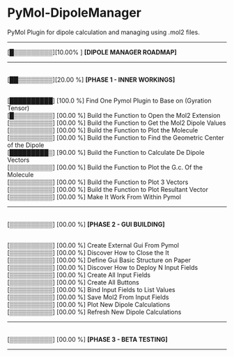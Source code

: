# PyMol-DipoleManager

PyMol Plugin for dipole calculation and managing using .mol2 files.

***********************************************

[█▒▒▒▒▒▒▒▒▒][10.00% ] <b>[DIPOLE MANAGER ROADMAP]</b>

***********************************************
<br>[██▒▒▒▒▒▒▒▒][20.00 %] <b>[PHASE 1 - INNER WORKINGS]</b>

<br>[██████████] [100.0 %] Find One Pymol Plugin to Base on (Gyration Tensor)
<br>[█▒▒▒▒▒▒▒▒▒] [00.00 %] Build the Function to Open the Mol2 Extension
<br>[▒▒▒▒▒▒▒▒▒▒] [00.00 %] Build the Function to Get the Mol2 Dipole Values
<br>[▒▒▒▒▒▒▒▒▒▒] [00.00 %] Build the Function to Plot the Molecule
<br>[▒▒▒▒▒▒▒▒▒▒] [00.00 %] Build the Function to Find the Geometric Center of the Dipole
<br>[█████████▒] [90.00 %] Build the Function to Calculate De Dipole Vectors
<br>[▒▒▒▒▒▒▒▒▒▒] [00.00 %] Build the Function to Plot the G.c. Of the Molecule 
<br>[▒▒▒▒▒▒▒▒▒▒] [00.00 %] Build the Function to Plot 3 Vectors
<br>[▒▒▒▒▒▒▒▒▒▒] [00.00 %] Build the Function to Plot Resultant Vector
<br>[▒▒▒▒▒▒▒▒▒▒] [00.00 %] Make It Work From Within Pymol
***********************************************
<br>[▒▒▒▒▒▒▒▒▒▒] [00.00 %] <b>[PHASE 2 - GUI BUILDING]</b>

<br>[▒▒▒▒▒▒▒▒▒▒] [00.00 %] Create External Gui From Pymol
<br>[▒▒▒▒▒▒▒▒▒▒] [00.00 %] Discover How to Close the It
<br>[▒▒▒▒▒▒▒▒▒▒] [00.00 %] Define Gui Basic Structure on Paper
<br>[▒▒▒▒▒▒▒▒▒▒] [00.00 %] Discover How to Deploy N Input Fields
<br>[▒▒▒▒▒▒▒▒▒▒] [00.00 %] Create All Input Fields
<br>[▒▒▒▒▒▒▒▒▒▒] [00.00 %] Create All Buttons
<br>[▒▒▒▒▒▒▒▒▒▒] [00.00 %] Bind Input Fields to List Values
<br>[▒▒▒▒▒▒▒▒▒▒] [00.00 %] Save Mol2 From Input Fields
<br>[▒▒▒▒▒▒▒▒▒▒] [00.00 %] Plot New Dipole Calculations
<br>[▒▒▒▒▒▒▒▒▒▒] [00.00 %] Refresh New Dipole Calculations 


***********************************************

<br>[▒▒▒▒▒▒▒▒▒▒] [00.00 %] <b>[PHASE 3 - BETA TESTING]</b>

***********************************************


